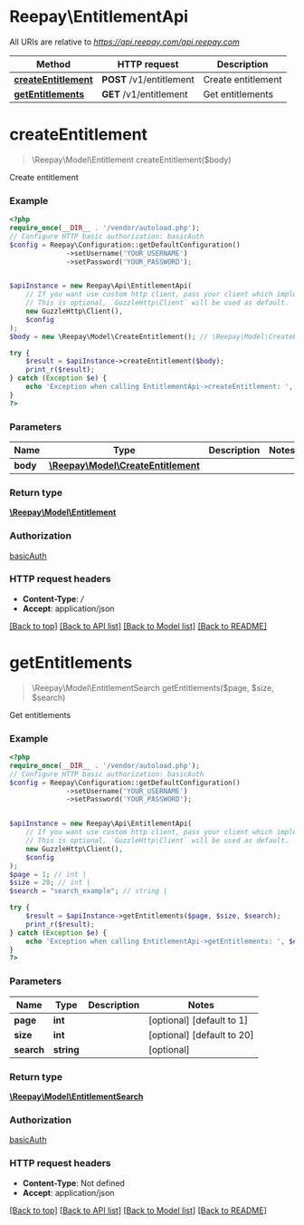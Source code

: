 # Reepay\EntitlementApi

All URIs are relative to *https://api.reepay.com/api.reepay.com*

Method | HTTP request | Description
------------- | ------------- | -------------
[**createEntitlement**](EntitlementApi.md#createentitlement) | **POST** /v1/entitlement | Create entitlement
[**getEntitlements**](EntitlementApi.md#getentitlements) | **GET** /v1/entitlement | Get entitlements

# **createEntitlement**
> \Reepay\Model\Entitlement createEntitlement($body)

Create entitlement

### Example
```php
<?php
require_once(__DIR__ . '/vendor/autoload.php');
// Configure HTTP basic authorization: basicAuth
$config = Reepay\Configuration::getDefaultConfiguration()
              ->setUsername('YOUR_USERNAME')
              ->setPassword('YOUR_PASSWORD');


$apiInstance = new Reepay\Api\EntitlementApi(
    // If you want use custom http client, pass your client which implements `GuzzleHttp\ClientInterface`.
    // This is optional, `GuzzleHttp\Client` will be used as default.
    new GuzzleHttp\Client(),
    $config
);
$body = new \Reepay\Model\CreateEntitlement(); // \Reepay\Model\CreateEntitlement | 

try {
    $result = $apiInstance->createEntitlement($body);
    print_r($result);
} catch (Exception $e) {
    echo 'Exception when calling EntitlementApi->createEntitlement: ', $e->getMessage(), PHP_EOL;
}
?>
```

### Parameters

Name | Type | Description  | Notes
------------- | ------------- | ------------- | -------------
 **body** | [**\Reepay\Model\CreateEntitlement**](../Model/CreateEntitlement.md)|  |

### Return type

[**\Reepay\Model\Entitlement**](../Model/Entitlement.md)

### Authorization

[basicAuth](../../README.md#basicAuth)

### HTTP request headers

 - **Content-Type**: */*
 - **Accept**: application/json

[[Back to top]](#) [[Back to API list]](../../README.md#documentation-for-api-endpoints) [[Back to Model list]](../../README.md#documentation-for-models) [[Back to README]](../../README.md)

# **getEntitlements**
> \Reepay\Model\EntitlementSearch getEntitlements($page, $size, $search)

Get entitlements

### Example
```php
<?php
require_once(__DIR__ . '/vendor/autoload.php');
// Configure HTTP basic authorization: basicAuth
$config = Reepay\Configuration::getDefaultConfiguration()
              ->setUsername('YOUR_USERNAME')
              ->setPassword('YOUR_PASSWORD');


$apiInstance = new Reepay\Api\EntitlementApi(
    // If you want use custom http client, pass your client which implements `GuzzleHttp\ClientInterface`.
    // This is optional, `GuzzleHttp\Client` will be used as default.
    new GuzzleHttp\Client(),
    $config
);
$page = 1; // int | 
$size = 20; // int | 
$search = "search_example"; // string | 

try {
    $result = $apiInstance->getEntitlements($page, $size, $search);
    print_r($result);
} catch (Exception $e) {
    echo 'Exception when calling EntitlementApi->getEntitlements: ', $e->getMessage(), PHP_EOL;
}
?>
```

### Parameters

Name | Type | Description  | Notes
------------- | ------------- | ------------- | -------------
 **page** | **int**|  | [optional] [default to 1]
 **size** | **int**|  | [optional] [default to 20]
 **search** | **string**|  | [optional]

### Return type

[**\Reepay\Model\EntitlementSearch**](../Model/EntitlementSearch.md)

### Authorization

[basicAuth](../../README.md#basicAuth)

### HTTP request headers

 - **Content-Type**: Not defined
 - **Accept**: application/json

[[Back to top]](#) [[Back to API list]](../../README.md#documentation-for-api-endpoints) [[Back to Model list]](../../README.md#documentation-for-models) [[Back to README]](../../README.md)

